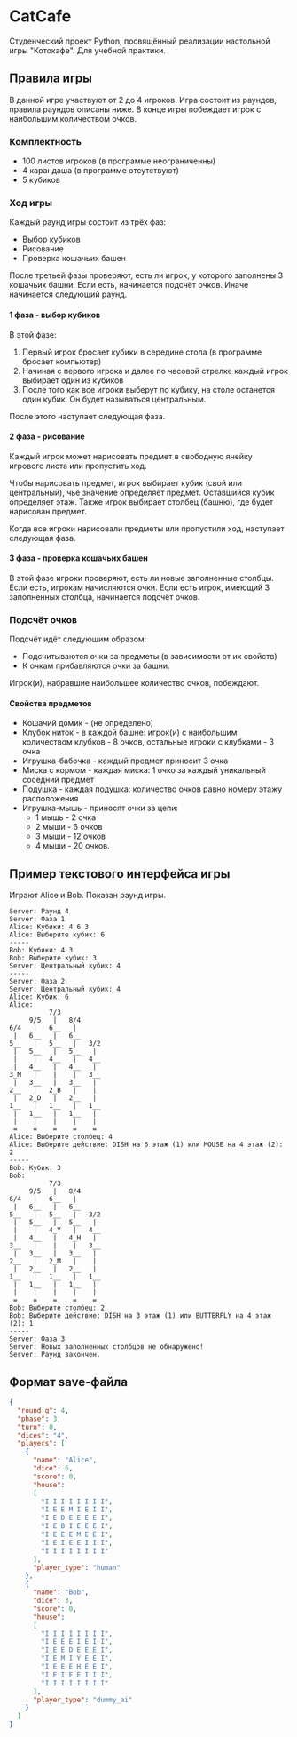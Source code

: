 # CatCafe
Студенческий проект Python, посвящённый реализации настольной игры "Котокафе". Для учебной практики.

## Правила игры
В данной игре участвуют от 2 до 4 игроков. Игра состоит из раундов, правила раундов описаны ниже. В конце игры побеждает игрок с наибольшим количеством очков.

### Комплектность
* 100 листов игроков (в программе неограниченны)
* 4 карандаша (в программе отсутствуют)
* 5 кубиков

### Ход игры
Каждый раунд игры состоит из трёх фаз:
* Выбор кубиков
* Рисование
* Проверка кошачьих башен

После третьей фазы проверяют, есть ли игрок, у которого заполнены 3 кошачьих башни. Если есть, начинается подсчёт очков. Иначе начинается следующий раунд.

#### 1 фаза - выбор кубиков
В этой фазе:
1. Первый игрок бросает кубики в середине стола (в программе бросает компьютер)
2. Начиная с первого игрока и далее по часовой стрелке каждый игрок выбирает один из кубиков
3. После того как все игроки выберут по кубику, на столе останется один кубик. Он будет называться центральным.

После этого наступает следующая фаза.

#### 2 фаза - рисование
Каждый игрок может нарисовать предмет в свободную ячейку игрового листа или пропустить ход.

Чтобы нарисовать предмет, игрок выбирает кубик (свой или центральный), чьё значение определяет предмет. Оставшийся кубик определяет этаж. Также игрок выбирает столбец (башню), где будет нарисован предмет.

Когда все игроки нарисовали предметы или пропустили ход, наступает следующая фаза.

#### 3 фаза - проверка кошачьих башен
В этой фазе игроки проверяют, есть ли новые заполненные столбцы. Если есть, игрокам начисляются очки. Если есть игрок, имеющий 3 заполненных столбца, начинается подсчёт очков. 

### Подсчёт очков
Подсчёт идёт следующим образом:
* Подсчитываются очки за предметы (в зависимости от их свойств)
* К очкам прибавляются очки за башни.

Игрок(и), набравшие наибольшее количество очков, побеждают.

#### Свойства предметов
* Кошачий домик - (не определено)
* Клубок ниток - в каждой башне: игрок(и) с наибольшим количеством клубков - 8 очков, остальные игроки с клубками - 3 очка
* Игрушка-бабочка - каждый предмет приносит 3 очка
* Миска с кормом - каждая миска: 1 очко за каждый уникальный соседний предмет
* Подушка - каждая подушка: количество очков равно номеру этажу расположения
* Игрушка-мышь - приносят очки за цепи:
  * 1 мышь - 2 очка
  * 2 мыши - 6 очков
  * 3 мыши - 12 очков
  * 4 мыши - 20 очков.

## Пример текстового интерфейса игры
Играют Alice и Bob. Показан раунд игры.

```
Server: Раунд 4
Server: Фаза 1
Alice: Кубики: 4 6 3
Alice: Выберите кубик: 6
-----
Bob: Кубики: 4 3
Bob: Выберите кубик: 3
Server: Центральный кубик: 4
-----
Server: Фаза 2
Server: Центральный кубик: 4
Alice: Кубик: 6
Alice:
          7/3           
     9/5   |   8/4      
6/4   |   6__   |       
 |   6__   |   6__      
5__   |   5__   |   3/2 
 |   5__   |   5__   |  
 |    |   4__   |   4__ 
 |   4__   |   4__   |  
3_M   |    |    |   3__ 
 |   3__   |   3__   |  
2__   |   2_B   |    |  
 |   2_D   |   2__   |  
1__   |   1__   |   1__ 
 |   1__   |   1__   |  
 |    |    |    |    |  
 =    =    =    =    =
Alice: Выберите столбец: 4
Alice: Выберите действие: DISH на 6 этаж (1) или MOUSE на 4 этаж (2): 2
-----
Bob: Кубик: 3
Bob:
          7/3           
     9/5   |   8/4      
6/4   |   6__   |       
 |   6__   |   6__      
5__   |   5__   |   3/2  
 |   5__   |   5__   |  
 |    |   4_Y   |   4__ 
 |   4__   |   4_H   |  
3__   |    |    |   3__ 
 |   3__   |   3__   |  
2__   |   2_M   |    |  
 |   2__   |   2__   |  
1__   |   1__   |   1__ 
 |   1__   |   1__   |  
 |    |    |    |    |  
 =    =    =    =    =
Bob: Выберите столбец: 2
Bob: Выберите действие: DISH на 3 этаж (1) или BUTTERFLY на 4 этаж (2): 1
-----
Server: Фаза 3
Server: Новых заполненных столбцов не обнаружено!
Server: Раунд закончен.
```

## Формат save-файла
```json
{
  "round_g": 4,
  "phase": 3,
  "turn": 0,
  "dices": "4",
  "players": [
    {
      "name": "Alice",
      "dice": 6,
      "score": 0,
      "house":
      [
        "I I I I I I I I",
        "I E E M I E I I",
        "I E D E E E E I",
        "I E B I E E E I",
        "I E E E M E E I",
        "I E I E E I I I",
        "I I I I I I I I"
      ],
      "player_type": "human"
    },
    {
      "name": "Bob",
      "dice": 3,
      "score": 0,
      "house":
      [
        "I I I I I I I I",
        "I E E E I E I I", 
        "I E E D E E E I", 
        "I E M I Y E E I", 
        "I E E E H E E I", 
        "I E I E E I I I",
        "I I I I I I I I"
      ],
      "player_type": "dummy_ai"
    }
  ]
}
```
